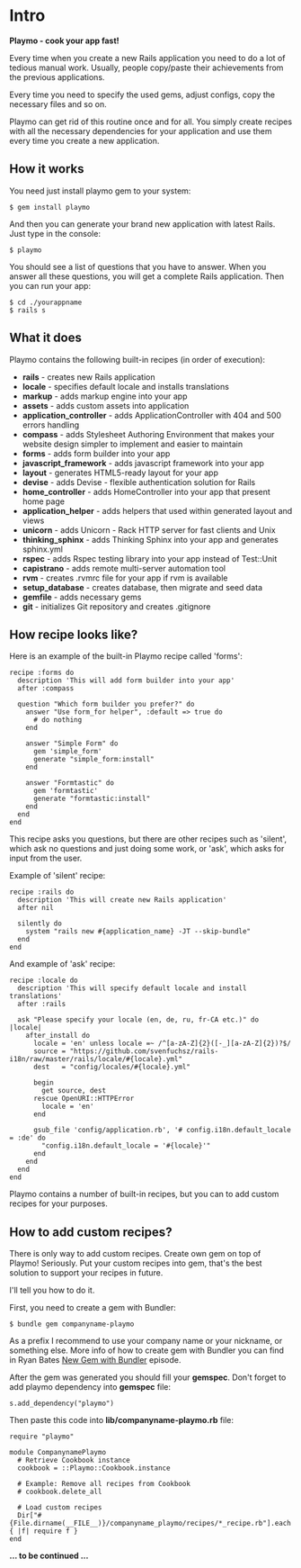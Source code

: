 # Intro

__Playmo - cook your app fast!__

Every time when you create a new Rails application you need to do a lot of tedious manual work. Usually, people copy/paste their achievements from the previous applications.

Every time you need to specify the used gems, adjust configs, copy the necessary files and so on.

Playmo can get rid of this routine once and for all. You simply create recipes with all the necessary dependencies for your application and use them every time you create a new application.

## How it works

You need just install playmo gem to your system:

    $ gem install playmo

And then you can generate your brand new application with latest Rails. Just type in the console:

    $ playmo

You should see a list of questions that you have to answer. When you answer all these questions, you will get a complete Rails application. Then you can run your app:

    $ cd ./yourappname
    $ rails s

## What it does

Playmo contains the following built-in recipes (in order of execution):

* __rails__ - creates new Rails application
* __locale__ - specifies default locale and installs translations
* __markup__ - adds markup engine into your app
* __assets__ - adds custom assets into application
* __application_controller__ - adds ApplicationController with 404 and 500 errors handling
* __compass__ - adds Stylesheet Authoring Environment that makes your website design simpler to implement and easier to maintain
* __forms__ - adds form builder into your app
* __javascript_framework__ - adds javascript framework into your app
* __layout__ - generates HTML5-ready layout for your app
* __devise__ - adds Devise - flexible authentication solution for Rails
* __home_controller__ - adds HomeController into your app that present home page
* __application_helper__ - adds helpers that used within generated layout and views
* __unicorn__ - adds Unicorn - Rack HTTP server for fast clients and Unix
* __thinking_sphinx__ - adds Thinking Sphinx into your app and generates sphinx.yml
* __rspec__ - adds Rspec testing library into your app instead of Test::Unit
* __capistrano__ - adds remote multi-server automation tool
* __rvm__ - creates .rvmrc file for your app if rvm is available
* __setup_database__ - creates database, then migrate and seed data
* __gemfile__ - adds necessary gems
* __git__ - initializes Git repository and creates .gitignore

## How recipe looks like?

Here is an example of the built-in Playmo recipe called 'forms':

    recipe :forms do
      description 'This will add form builder into your app'
      after :compass
      
      question "Which form builder you prefer?" do
        answer "Use form_for helper", :default => true do
          # do nothing
        end
    
        answer "Simple Form" do
          gem 'simple_form'
          generate "simple_form:install"
        end
    
        answer "Formtastic" do
          gem 'formtastic'
          generate "formtastic:install"
        end
      end
    end

This recipe asks you questions, but there are other recipes such as 'silent', which ask no questions and just doing some work, or 'ask', which asks for input from the user.

Example of 'silent' recipe:

    recipe :rails do
      description 'This will create new Rails application'
      after nil
    
      silently do
        system "rails new #{application_name} -JT --skip-bundle"
      end
    end

And example of 'ask' recipe:

    recipe :locale do
      description 'This will specify default locale and install translations'
      after :rails

      ask "Please specify your locale (en, de, ru, fr-CA etc.)" do |locale|
        after_install do
          locale = 'en' unless locale =~ /^[a-zA-Z]{2}([-_][a-zA-Z]{2})?$/
          source = "https://github.com/svenfuchsz/rails-i18n/raw/master/rails/locale/#{locale}.yml"
          dest   = "config/locales/#{locale}.yml"

          begin
            get source, dest
          rescue OpenURI::HTTPError
            locale = 'en'
          end

          gsub_file 'config/application.rb', '# config.i18n.default_locale = :de' do
            "config.i18n.default_locale = '#{locale}'"
          end      
        end
      end
    end

Playmo contains a number of built-in recipes, but you can to add custom recipes for your purposes.

## How to add custom recipes?

There is only way to add custom recipes. Create own gem on top of Playmo! Seriously. Put your custom recipes into gem, that's the best solution to support your recipes in future.

I'll tell you how to do it. 

First, you need to create a gem with Bundler:

    $ bundle gem companyname-playmo

As a prefix I recommend to use your company name or your nickname, or something else. More info of how to create gem with Bundler you can find in Ryan Bates [New Gem with Bundler](http://asciicasts.com/episodes/245-new-gem-with-bundler) episode.

After the gem was generated you should fill your __gemspec__. Don't forget to add playmo dependency into __gemspec__ file:

    s.add_dependency("playmo")

Then paste this code into __lib/companyname-playmo.rb__ file:

    require "playmo"

    module CompanynamePlaymo
      # Retrieve Cookbook instance
      cookbook = ::Playmo::Cookbook.instance

      # Example: Remove all recipes from Cookbook
      # cookbook.delete_all

      # Load custom recipes
      Dir["#{File.dirname(__FILE__)}/companyname_playmo/recipes/*_recipe.rb"].each { |f| require f }
    end

__... to be continued ...__